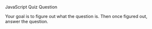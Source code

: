 JavaScript Quiz Question

Your goal is to figure out what the question is.  Then once figured out, answer the question.